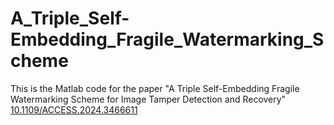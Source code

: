 # A_Triple_Self-Embedding_Fragile_Watermarking_Scheme

This is the Matlab code for the paper "A Triple Self-Embedding Fragile Watermarking Scheme for Image Tamper Detection and Recovery"
[10.1109/ACCESS.2024.3466611](https://doi.org/10.1109/ACCESS.2024.3466611)
